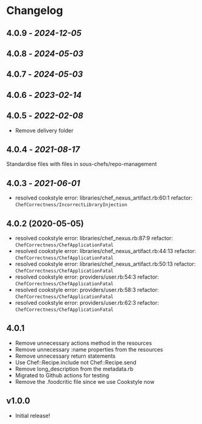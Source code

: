 # Changelog

## 4.0.9 - *2024-12-05*

## 4.0.8 - *2024-05-03*

## 4.0.7 - *2024-05-03*

## 4.0.6 - *2023-02-14*

## 4.0.5 - *2022-02-08*

- Remove delivery folder

## 4.0.4 - *2021-08-17*

Standardise files with files in sous-chefs/repo-management

## 4.0.3 - *2021-06-01*

- resolved cookstyle error: libraries/chef_nexus_artifact.rb:60:1 refactor: `ChefCorrectness/IncorrectLibraryInjection`

## 4.0.2 (2020-05-05)

- resolved cookstyle error: libraries/chef_nexus.rb:87:9 refactor: `ChefCorrectness/ChefApplicationFatal`
- resolved cookstyle error: libraries/chef_nexus_artifact.rb:44:13 refactor: `ChefCorrectness/ChefApplicationFatal`
- resolved cookstyle error: libraries/chef_nexus_artifact.rb:50:13 refactor: `ChefCorrectness/ChefApplicationFatal`
- resolved cookstyle error: providers/user.rb:54:3 refactor: `ChefCorrectness/ChefApplicationFatal`
- resolved cookstyle error: providers/user.rb:58:3 refactor: `ChefCorrectness/ChefApplicationFatal`
- resolved cookstyle error: providers/user.rb:62:3 refactor: `ChefCorrectness/ChefApplicationFatal`

## 4.0.1

- Remove unnecessary actions method in the resources
- Remove unnecessary :name properties from the resources
- Remove unnecessary return statements
- Use Chef::Recipe.include not Chef::Recipe.send
- Remove long_description from the metadata.rb
- Migrated to Github actions for testing
- Remove the .foodcritic file since we use Cookstyle now

## v1.0.0

- Initial release!
